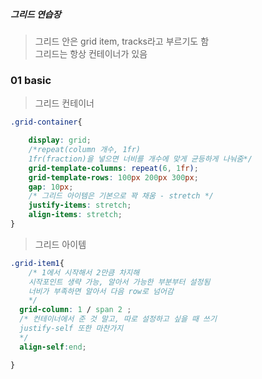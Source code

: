 ##### 그리드 연습장 

> 그리드 안은 grid item, tracks라고 부르기도 함\
> 그리드는 항상 컨테이너가 있음

### 01 basic

> 그리드 컨테이너 

```css
.grid-container{

    display: grid;
    /*repeat(column 개수, 1fr)
    1fr(fraction)을 넣으면 너비를 개수에 맞게 균등하게 나눠줌*/
    grid-template-columns: repeat(6, 1fr);
    grid-template-rows: 100px 200px 300px;
    gap: 10px;
    /* 그리드 아이템은 기본으로 꽉 채움 - stretch */
    justify-items: stretch;
    align-items: stretch;
}
```
> 그리드 아이템 

```css
.grid-item1{
    /* 1에서 시작해서 2만큼 차지해
    시작포인트 생략 가능, 알아서 가능한 부분부터 설정됨
    너비가 부족하면 알아서 다음 row로 넘어감
    */
  grid-column: 1 / span 2 ;
  /* 컨테이너에서 준 것 말고, 따로 설정하고 싶을 때 쓰기
  justify-self 또한 마찬가지 
  */
  align-self:end;

}
```
